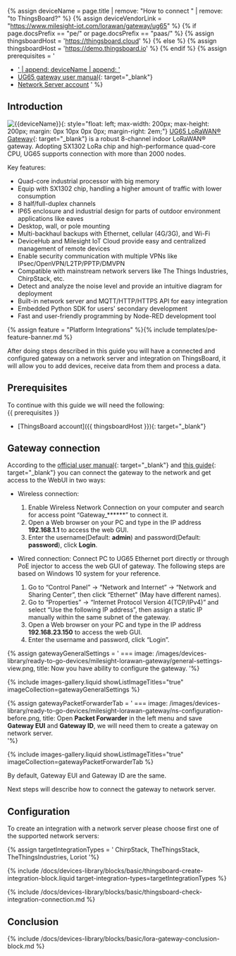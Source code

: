 
{% assign deviceName = page.title | remove: "How to connect " | remove: "to ThingsBoard?" %}
{% assign deviceVendorLink = "https://www.milesight-iot.com/lorawan/gateway/ug65" %}
{% if page.docsPrefix == "pe/" or page.docsPrefix == "paas/" %}
{% assign thingsboardHost = 'https://thingsboard.cloud' %}
{% else %}
{% assign thingsboardHost = 'https://demo.thingsboard.io' %}
{% endif %}
{% assign prerequisites = '
- <a href="' | append: deviceVendorLink | append: '" target="_blank">' | append: deviceName | append: '</a>
- [UG65 gateway user manual](https://resource.milesight.com/milesight/iot/document/ug65-user-guide-en.pdf){: target="_blank"}
- [Network Server account](#configuration)
'
 %}

## Introduction

![{{deviceName}}](/images/devices-library/{{page.deviceImageFileName}}){: style="float: left; max-width: 200px; max-height: 200px; margin: 0px 10px 0px 0px; margin-right: 2em;"}
[UG65 LoRaWAN® Gateway]({{deviceVendorLink}}){: target="_blank"} is a robust 8-channel indoor LoRaWAN® gateway. Adopting SX1302 LoRa chip and high-performance quad-core CPU, UG65 supports connection with more than 2000 nodes.  

Key features:  
 - Quad-core industrial processor with big memory  
 - Equip with SX1302 chip, handling a higher amount of traffic with lower consumption  
 - 8 half/full-duplex channels  
 - IP65 enclosure and industrial design for parts of outdoor environment applications like eaves  
 - Desktop, wall, or pole mounting    
 - Multi-backhaul backups with Ethernet, cellular (4G/3G), and Wi-Fi  
 - DeviceHub and Milesight IoT Cloud provide easy and centralized management of remote devices  
 - Enable security communication with multiple VPNs like IPsec/OpenVPN/L2TP/PPTP/DMVPN  
 - Compatible with mainstream network servers like The Things Industries, ChirpStack, etc.  
 - Detect and analyze the noise level and provide an intuitive diagram for deployment  
 - Built-in network server and MQTT/HTTP/HTTPS API for easy integration  
 - Embedded Python SDK for users' secondary development  
 - Fast and user-friendly programming by Node-RED development tool  

{% assign feature = "Platform Integrations" %}{% include templates/pe-feature-banner.md %}

After doing steps described in this guide you will have a connected and configured gateway on a network server and integration on ThingsBoard, it will allow you to add devices, receive data from them and process a data.

## Prerequisites

To continue with this guide we will need the following:  
{{ prerequisites }}
- [ThingsBoard account]({{ thingsboardHost }}){: target="_blank"}

## Gateway connection

According to the [official user manual](https://resource.milesight.com/milesight/iot/document/ug65-user-guide-en.pdf){: target="_blank"} and [this guide](https://support.milesight-iot.com/support/solutions/articles/73000514278-how-to-connect-milesight-gateway-to-the-internet){: target="_blank"} you can connect the gateway to the network and get access to the WebUI in two ways:

- Wireless connection:
  1. Enable Wireless Network Connection on your computer and search for access point “Gateway_******” to connect it.
  2. Open a Web browser on your PC and type in the IP address **192.168.1.1** to access the web GUI.
  3. Enter the username(Default: **admin**) and password(Default: **password**), click **Login**.
  
- Wired connection:
  Connect PC to UG65 Ethernet port directly or through PoE injector to access the web GUI of gateway. The following steps are based on Windows 10 system for your reference.  

  1. Go to “Control Panel” → “Network and Internet” → “Network and Sharing Center”, then click “Ethernet” (May have different names).
  2. Go to “Properties” → “Internet Protocol Version 4(TCP/IPv4)” and select “Use the following IP address”, then assign a static IP manually within the same subnet of the gateway.
  3. Open a Web browser on your PC and type in the IP address **192.168.23.150** to access the web GUI.
  4. Enter the username and password, click “Login”.

{% assign gatewayGeneralSettings = '
    ===
        image: /images/devices-library/ready-to-go-devices/milesight-lorawan-gateway/general-settings-view.png,
        title: Now you have ability to configure the gateway.
'%}

{% include images-gallery.liquid showListImageTitles="true" imageCollection=gatewayGeneralSettings %}

{% assign gatewayPacketForwarderTab = '
    ===
        image: /images/devices-library/ready-to-go-devices/milesight-lorawan-gateway/ns-configuration-before.png,
        title: Open **Packet Forwarder** in the left menu and save **Gateway EUI** and **Gateway ID**, we will need them to create a gateway on network server.  
'%}

{% include images-gallery.liquid showListImageTitles="true" imageCollection=gatewayPacketForwarderTab %}

By default, Gateway EUI and Gateway ID are the same.  

Next steps will describe how to connect the gateway to network server.  

## Configuration

To create an integration with a network server please choose first one of the supported network servers:  

{% assign targetIntegrationTypes = '
ChirpStack,
TheThingsStack,
TheThingsIndustries,
Loriot
'%}

{% include /docs/devices-library/blocks/basic/thingsboard-create-integration-block.liquid target-integration-types=targetIntegrationTypes %}

{% include /docs/devices-library/blocks/basic/thingsboard-check-integration-connection.md %}


## Conclusion

{% include /docs/devices-library/blocks/basic/lora-gateway-conclusion-block.md %}
